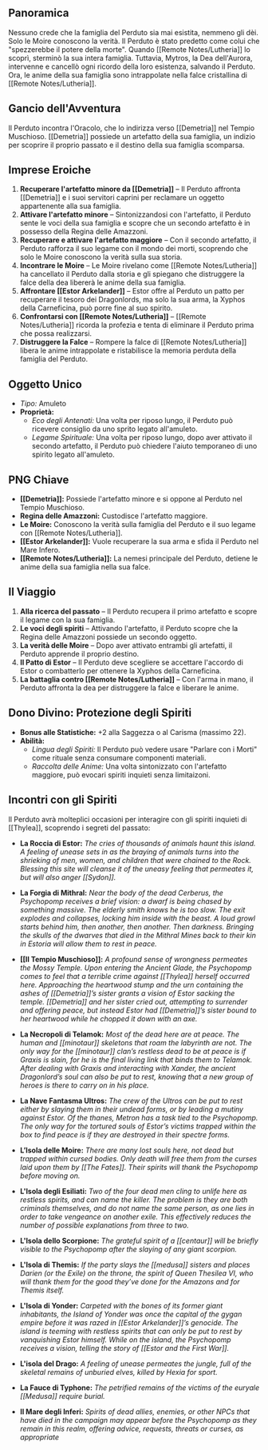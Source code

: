 
## Panoramica  
Nessuno crede che la famiglia del Perduto sia mai esistita, nemmeno gli dèi. Solo le Moire conoscono la verità. Il Perduto è stato predetto come colui che "spezzerebbe il potere della morte". Quando [[Remote Notes/Lutheria]] lo scoprì, sterminò la sua intera famiglia. Tuttavia, Mytros, la Dea dell'Aurora, intervenne e cancellò ogni ricordo della loro esistenza, salvando il Perduto. Ora, le anime della sua famiglia sono intrappolate nella falce cristallina di [[Remote Notes/Lutheria]].

## Gancio dell'Avventura  
Il Perduto incontra l'Oracolo, che lo indirizza verso [[Demetria]] nel Tempio Muschioso. [[Demetria]] possiede un artefatto della sua famiglia, un indizio per scoprire il proprio passato e il destino della sua famiglia scomparsa.

## Imprese Eroiche  
1. **Recuperare l'artefatto minore da [[Demetria]]** – Il Perduto affronta [[Demetria]] e i suoi servitori caprini per reclamare un oggetto appartenente alla sua famiglia.
2. **Attivare l'artefatto minore** – Sintonizzandosi con l'artefatto, il Perduto sente le voci della sua famiglia e scopre che un secondo artefatto è in possesso della Regina delle Amazzoni.
3. **Recuperare e attivare l'artefatto maggiore** – Con il secondo artefatto, il Perduto rafforza il suo legame con il mondo dei morti, scoprendo che solo le Moire conoscono la verità sulla sua storia.
4. **Incontrare le Moire** – Le Moire rivelano come [[Remote Notes/Lutheria]] ha cancellato il Perduto dalla storia e gli spiegano che distruggere la falce della dea libererà le anime della sua famiglia.
5. **Affrontare [[Estor Arkelander]]** – Estor offre al Perduto un patto per recuperare il tesoro dei Dragonlords, ma solo la sua arma, la Xyphos della Carneficina, può porre fine al suo spirito.
6. **Confrontarsi con [[Remote Notes/Lutheria]]** – [[Remote Notes/Lutheria]] ricorda la profezia e tenta di eliminare il Perduto prima che possa realizzarsi.
7. **Distruggere la Falce** – Rompere la falce di [[Remote Notes/Lutheria]] libera le anime intrappolate e ristabilisce la memoria perduta della famiglia del Perduto.

## Oggetto Unico  
- _Tipo:_ Amuleto
- **Proprietà:**
    - _Eco degli Antenati:_ Una volta per riposo lungo, il Perduto può ricevere consiglio da uno sprito legato all'amuleto.
    - _Legame Spirituale:_ Una volta per riposo lungo, dopo aver attivato il secondo artefatto, il Perduto può chiedere l'aiuto temporaneo di uno spirito legato all'amuleto.

## PNG Chiave  
- **[[Demetria]]:** Possiede l'artefatto minore e si oppone al Perduto nel Tempio Muschioso.
- **Regina delle Amazzoni:** Custodisce l'artefatto maggiore.
- **Le Moire:** Conoscono la verità sulla famiglia del Perduto e il suo legame con [[Remote Notes/Lutheria]].
- **[[Estor Arkelander]]:** Vuole recuperare la sua arma e sfida il Perduto nel Mare Infero.
- **[[Remote Notes/Lutheria]]:** La nemesi principale del Perduto, detiene le anime della sua famiglia nella sua falce.

## Il Viaggio  
1. **Alla ricerca del passato** – Il Perduto recupera il primo artefatto e scopre il legame con la sua famiglia.
2. **Le voci degli spiriti** – Attivando l'artefatto, il Perduto scopre che la Regina delle Amazzoni possiede un secondo oggetto.
3. **La verità delle Moire** – Dopo aver attivato entrambi gli artefatti, il Perduto apprende il proprio destino.
4. **Il Patto di Estor** – Il Perduto deve scegliere se accettare l'accordo di Estor o combatterlo per ottenere la Xyphos della Carneficina.
5. **La battaglia contro [[Remote Notes/Lutheria]]** – Con l'arma in mano, il Perduto affronta la dea per distruggere la falce e liberare le anime.

## Dono Divino: Protezione degli Spiriti
- **Bonus alle Statistiche:** +2 alla Saggezza o al Carisma (massimo 22).
- **Abilità:**
    - _Lingua degli Spiriti:_ Il Perduto può vedere usare "Parlare con i Morti" come rituale senza consumare componenti materiali.
    - _Raccolta delle Anime:_ Una volta sintonizzato con l'artefatto maggiore, può evocari spiriti inquieti senza limitaizoni.

## Incontri con gli Spiriti

Il Perduto avrà molteplici occasioni per interagire con gli spiriti inquieti di [[Thylea]], scoprendo i segreti del passato:

- **La Roccia di Estor:** *The cries of thousands of animals haunt this island. A feeling of unease sets in as the braying of animals turns into the shrieking of men, women, and children that were chained to the Rock. Blessing this site will cleanse it of the uneasy feeling that permeates it, but will also anger [[Sydon]].*

- **La Forgia di Mithral:** *Near the body of the dead Cerberus, the Psychopomp receives a brief vision: a dwarf is being chased by something massive. The elderly smith knows he is too slow. The exit explodes and collapses, locking him inside with the beast. A loud growl starts behind him, then another, then another. Then darkness. Bringing the skulls of the dwarves that died in the Mithral Mines back to their kin in Estoria will allow them to rest in peace.*

- **[[Il Tempio Muschioso]]:** *A profound sense of wrongness permeates the Mossy Temple. Upon entering the Ancient Glade, the Psychopomp comes to feel that a terrible crime against [[Thylea]] herself occurred here. Approaching the heartwood stump and the urn containing the ashes of [[Demetria]]’s sister grants a vision of Estor sacking the temple. [[Demetria]] and her sister cried out, attempting to surrender and offering peace, but instead Estor had [[Demetria]]’s sister bound to her heartwood while he chopped it down with an axe.*

- **La Necropoli di Telamok:**  *Most of the dead here are at peace. The human and [[minotaur]] skeletons that roam the labyrinth are not. The only way for the [[minotaur]] clan’s restless dead to be at peace is if Graxis is slain, for he is the final living link that binds them to Telamok. After dealing with Graxis and interacting with Xander, the ancient Dragonlord’s soul can also be put to rest, knowing that a new group of heroes is there to carry on in his place.*

- **La Nave Fantasma Ultros:** *The crew of the Ultros can be put to rest either by slaying them in their undead forms, or by leading a mutiny against Estor. Of the thanes, Metron has a task tied to the Psychopomp. The only way for the tortured souls of Estor’s victims trapped within the box to find peace is if they are destroyed in their spectre forms.*

- **L’Isola delle Moire:** *There are many lost souls here, not dead but trapped within cursed bodies. Only death will free them from the curses laid upon them by [[The Fates]]. Their spirits will thank the Psychopomp before moving on.*

- **L'Isola degli Esiliati:** *Two of the four dead men cling to unlife here as restless spirits, and can name the killer. The problem is they are both criminals themselves, and do not name the same person, as one lies in order to take vengeance on another exile. This effectively reduces the number of possible explanations from three to two.*

- **L'Isola dello Scorpione:** *The grateful spirit of a [[centaur]] will be briefly visible to the Psychopomp after the slaying of any giant scorpion.*

- **L'Isola di Themis:** *If the party slays the [[medusa]] sisters and places Darien (or the Exile) on the throne, the spirit of Queen Thesilea VI, who will thank them for the good they’ve done for the Amazons and for Themis itself.*

- **L'Isola di Yonder:** *Carpeted with the bones of its former giant inhabitants, the Island of Yonder was once the capital of the gygan empire before it was razed in [[Estor Arkelander]]’s genocide. The island is teeming with restless spirits that can only be put to rest by vanquishing Estor himself. While on the island, the Psychopomp receives a vision, telling the story of [[Estor and the First War]].*

- **L'isola del Drago:** *A feeling of unease permeates the jungle, full of the skeletal remains of unburied elves, killed by Hexia for sport.*

- **La Fauce di Typhone:** *The petrified remains of the victims of the euryale [[Medusa]] require burial.*

- **Il Mare degli Inferi:** *Spirits of dead allies, enemies, or other NPCs that have died in the campaign may appear before the Psychopomp as they remain in this realm, offering advice, requests, threats or curses, as appropriate*



